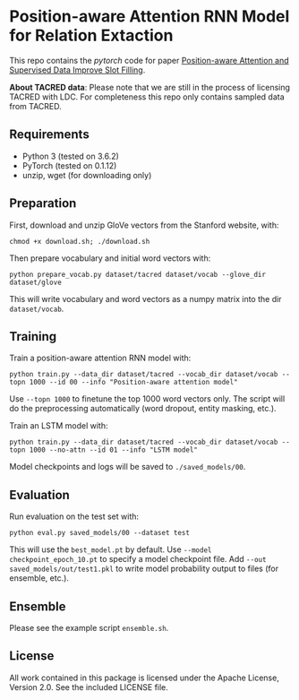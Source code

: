 Position-aware Attention RNN Model for Relation Extaction
=========================

This repo contains the *pytorch* code for paper [Position-aware Attention and Supervised Data Improve Slot Filling](https://nlp.stanford.edu/pubs/zhang2017tacred.pdf).

**About TACRED data**: Please note that we are still in the process of licensing TACRED with LDC. For completeness this repo only contains sampled data from TACRED.

## Requirements

- Python 3 (tested on 3.6.2)
- PyTorch (tested on 0.1.12)
- unzip, wget (for downloading only)

## Preparation

First, download and unzip GloVe vectors from the Stanford website, with:
```
chmod +x download.sh; ./download.sh
```

Then prepare vocabulary and initial word vectors with:
```
python prepare_vocab.py dataset/tacred dataset/vocab --glove_dir dataset/glove
```

This will write vocabulary and word vectors as a numpy matrix into the dir `dataset/vocab`.

## Training

Train a position-aware attention RNN model with:
```
python train.py --data_dir dataset/tacred --vocab_dir dataset/vocab --topn 1000 --id 00 --info "Position-aware attention model"
```

Use `--topn 1000` to finetune the top 1000 word vectors only. The script will do the preprocessing automatically (word dropout, entity masking, etc.).

Train an LSTM model with:
```
python train.py --data_dir dataset/tacred --vocab_dir dataset/vocab --topn 1000 --no-attn --id 01 --info "LSTM model"
```

Model checkpoints and logs will be saved to `./saved_models/00`.

## Evaluation

Run evaluation on the test set with:
```
python eval.py saved_models/00 --dataset test
```

This will use the `best_model.pt` by default. Use `--model checkpoint_epoch_10.pt` to specify a model checkpoint file. Add `--out saved_models/out/test1.pkl` to write model probability output to files (for ensemble, etc.).

## Ensemble

Please see the example script `ensemble.sh`.

## License

All work contained in this package is licensed under the Apache License, Version 2.0. See the included LICENSE file.